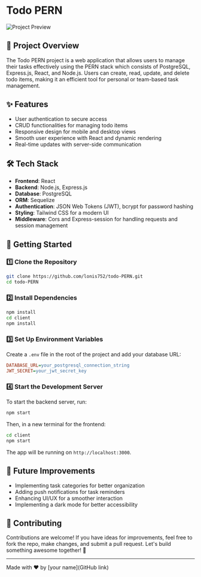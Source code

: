 # Todo PERN


![Project Preview](./preview-image.png)


## 📖 Project Overview


The Todo PERN project is a web application that allows users to manage their tasks effectively using the PERN stack which consists of PostgreSQL, Express.js, React, and Node.js. Users can create, read, update, and delete todo items, making it an efficient tool for personal or team-based task management.


## ✨ Features


- User authentication to secure access
- CRUD functionalities for managing todo items
- Responsive design for mobile and desktop views
- Smooth user experience with React and dynamic rendering
- Real-time updates with server-side communication


## 🛠️ Tech Stack


- **Frontend**: React
- **Backend**: Node.js, Express.js
- **Database**: PostgreSQL
- **ORM**: Sequelize
- **Authentication**: JSON Web Tokens (JWT), bcrypt for password hashing
- **Styling**: Tailwind CSS for a modern UI
- **Middleware**: Cors and Express-session for handling requests and session management


## 🚀 Getting Started


### 1️⃣ Clone the Repository


```sh
git clone https://github.com/lonis752/todo-PERN.git
cd todo-PERN
```


### 2️⃣ Install Dependencies


```sh
npm install
cd client
npm install
```


### 3️⃣ Set Up Environment Variables


Create a `.env` file in the root of the project and add your database URL:


```ini
DATABASE_URL=your_postgresql_connection_string
JWT_SECRET=your_jwt_secret_key
```


### 4️⃣ Start the Development Server


To start the backend server, run:


```sh
npm start
```
Then, in a new terminal for the frontend:


```sh
cd client
npm start
```


The app will be running on `http://localhost:3000`.


## 🔮 Future Improvements


- Implementing task categories for better organization
- Adding push notifications for task reminders
- Enhancing UI/UX for a smoother interaction
- Implementing a dark mode for better accessibility


## 🤝 Contributing


Contributions are welcome! If you have ideas for improvements, feel free to fork the repo, make changes, and submit a pull request. Let's build something awesome together! 🚀


---


Made with ❤️ by [your name](GitHub link)



```